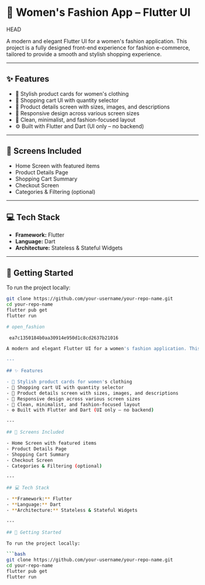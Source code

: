 # 👗 Women's Fashion App – Flutter UI
 HEAD

A modern and elegant Flutter UI for a women's fashion application. This project is a fully designed front-end experience for fashion e-commerce, tailored to provide a smooth and stylish shopping experience.

---

## ✨ Features

- 🧥 Stylish product cards for women's clothing
- 🛒 Shopping cart UI with quantity selector
- 📄 Product details screen with sizes, images, and descriptions
- 📱 Responsive design across various screen sizes
- 💅 Clean, minimalist, and fashion-focused layout
- ⚙️ Built with Flutter and Dart (UI only – no backend)

---

## 📸 Screens Included

- Home Screen with featured items
- Product Details Page
- Shopping Cart Summary
- Checkout Screen
- Categories & Filtering (optional)

---

## 💻 Tech Stack

- **Framework:** Flutter
- **Language:** Dart
- **Architecture:** Stateless & Stateful Widgets

---

## 🚀 Getting Started

To run the project locally:

```bash
git clone https://github.com/your-username/your-repo-name.git
cd your-repo-name
flutter pub get
flutter run

# open_fashion

 ea7c1350184b0aa30914e950d1c8cd2637b21016

A modern and elegant Flutter UI for a women's fashion application. This project is a fully designed front-end experience for fashion e-commerce, tailored to provide a smooth and stylish shopping experience.

---

## ✨ Features

- 🧥 Stylish product cards for women's clothing
- 🛒 Shopping cart UI with quantity selector
- 📄 Product details screen with sizes, images, and descriptions
- 📱 Responsive design across various screen sizes
- 💅 Clean, minimalist, and fashion-focused layout
- ⚙️ Built with Flutter and Dart (UI only – no backend)

---

## 📸 Screens Included

- Home Screen with featured items
- Product Details Page
- Shopping Cart Summary
- Checkout Screen
- Categories & Filtering (optional)

---

## 💻 Tech Stack

- **Framework:** Flutter
- **Language:** Dart
- **Architecture:** Stateless & Stateful Widgets

---

## 🚀 Getting Started

To run the project locally:

```bash
git clone https://github.com/your-username/your-repo-name.git
cd your-repo-name
flutter pub get
flutter run
